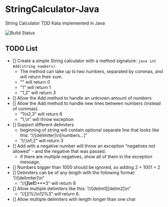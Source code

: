 # StringCalculator-Java
String Calculator TDD Kata implemented in Java

![Build Status](https://github.com/0xf0f17a/StringCalculator-Java/actions/workflows/testing.yml/badge.svg)

## TODO List

- [] Create a simple String calculator with a method signature: `java int Add(string numbers)`. 
  - The method can take up to two numbers, separated by commas, and will return their sum.
  - "" will return 0
  - "1" will return 1
  - "1,2" will return 3
- [] Allow the Add method to handle an unknown amount of numbers
- [] Allow the Add method to handle new lines between numbers (instead of commas).
  - “1\n2,3” will return 6
  - “1,\n” will throw exception 
- [] Support different delimiters
  - beginning of string will contain optional separate line that looks like this: “//[delimiter]\n[numbers…]”
  - “//;\n1;2” will return 3
- [] Add with a negative number will throw an exception “negatives not allowed” - and the negative that was passed.
  - if there are multiple negatives, show all of them in the exception message.
- [] Numbers bigger than 1000 should be ignored, so adding 2 + 1001 = 2
- [] Delimiters can be of any length with the following format: “//[delimiter]\n”
  - “//[***]\n1***2***3” will return 6 
- [] Allow multiple delimiters like this: “//[delim1][delim2]\n”
  - “//[*][%]\n1*2%3” will return 6.
- [] Allow multiple delimiters with length longer than one char
